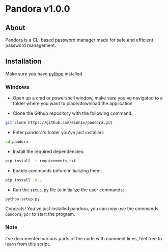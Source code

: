 # Pandora v1.0.0

## About
Pandora is a CLI based password manager made for safe and efficient password management.

## Installation

Make sure you have [python](https://www.python.org/ftp/python/3.13.5/python-3.13.5-amd64.exe) installed.

### Windows

- Open up a cmd or powershell window, make sure you've navigated to a folder where you want to place/download the application

- Clone the Github repository with the following command:

```sh
git clone https://github.com/einn1v/pandora.git
```

- Enter pandora's folder you've just installed:

```sh
cd pandora
```

- Install the required dependencies:

```sh
pip install -r requirements.txt
```

- Enable commands before initializing them:

```sh
pip install -e .
```

- Run the ``setup.py`` file to initialize the user commands:

```sh
python setup.py
```

Congrats!
You've just installed pandora, you can now use the commands ``pandora``, ``pdr`` to start the program.


### Note
I've documented various parts of the code with comment lines, feel free to learn from this script.
